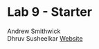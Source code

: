 # Lab 9 - Starter  
Andrew Smithwick  
Dhruv Susheelkar
[Website](https://3dsa.github.io/Lab9_Starter/)